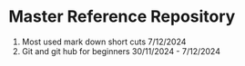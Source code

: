 # Master Reference Repository 

1. Most used mark down short cuts 7/12/2024
2. Git and git hub for beginners 30/11/2024 - 7/12/2024